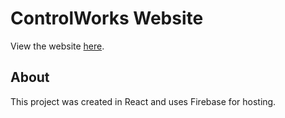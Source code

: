 # ControlWorks Website

View the website [here](https://control-works-bas.web.app/home).

## About

This project was created in React and uses Firebase for hosting.
